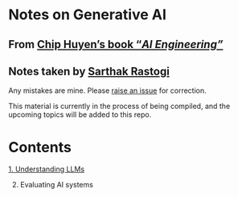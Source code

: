 # Notes on Generative AI

## From [Chip Huyen’s book “*AI Engineering”*](https://www.oreilly.com/library/view/ai-engineering/9781098166298/)

## Notes taken by [Sarthak Rastogi](https://www.linkedin.com/in/sarthakrastogi/)
Any mistakes are mine. Please [raise an issue](https://github.com/sarthakrastogi/study_genai/issues/new) for correction.

This material is currently in the process of being compiled, and the upcoming topics will be added to this repo.

# Contents

[1. Understanding LLMs](https://github.com/sarthakrastogi/study_genai/blob/main/1_understanding_llms.md)

2. Evaluating AI systems
